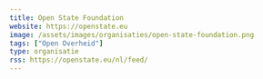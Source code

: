 ```yaml
---
title: Open State Foundation
website: https://openstate.eu
image: /assets/images/organisaties/open-state-foundation.png
tags: ["Open Overheid"]
type: organisatie
rss: https://openstate.eu/nl/feed/
---
```

